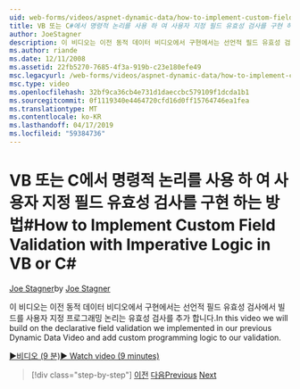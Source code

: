 ```yaml
---
uid: web-forms/videos/aspnet-dynamic-data/how-to-implement-custom-field-validation-with-imperative-logic-in-vb-or-c
title: VB 또는 C#에서 명령적 논리를 사용 하 여 사용자 지정 필드 유효성 검사를 구현 하는 방법 | Microsoft Docs
author: JoeStagner
description: 이 비디오는 이전 동적 데이터 비디오에서 구현에서는 선언적 필드 유효성 검사에서 빌드를 val에 사용자 지정 프로그래밍 논리를 추가 하는 중...
ms.author: riande
ms.date: 12/11/2008
ms.assetid: 22fb5270-7685-4f3a-919b-c23e180efe49
msc.legacyurl: /web-forms/videos/aspnet-dynamic-data/how-to-implement-custom-field-validation-with-imperative-logic-in-vb-or-c
msc.type: video
ms.openlocfilehash: 32bf9ca36cb4e731d1daeccbc579109f1dcda1b1
ms.sourcegitcommit: 0f1119340e4464720cfd16d0ff15764746ea1fea
ms.translationtype: MT
ms.contentlocale: ko-KR
ms.lasthandoff: 04/17/2019
ms.locfileid: "59384736"
---
```

# <a name="how-to-implement-custom-field-validation-with-imperative-logic-in-vb-or-c"></a><span data-ttu-id="63d22-103">VB 또는 C에서 명령적 논리를 사용 하 여 사용자 지정 필드 유효성 검사를 구현 하는 방법\#</span><span class="sxs-lookup"><span data-stu-id="63d22-103">How to Implement Custom Field Validation with Imperative Logic in VB or C\#</span></span>

<span data-ttu-id="63d22-104">[Joe Stagner](https://github.com/JoeStagner)</span><span class="sxs-lookup"><span data-stu-id="63d22-104">by [Joe Stagner](https://github.com/JoeStagner)</span></span>

<span data-ttu-id="63d22-105">이 비디오는 이전 동적 데이터 비디오에서 구현에서는 선언적 필드 유효성 검사에서 빌드를 사용자 지정 프로그래밍 논리는 유효성 검사를 추가 합니다.</span><span class="sxs-lookup"><span data-stu-id="63d22-105">In this video we will build on the declarative field validation we implemented in our previous Dynamic Data Video and add custom programming logic to our validation.</span></span>

[<span data-ttu-id="63d22-106">&#9654;비디오 (9 분)</span><span class="sxs-lookup"><span data-stu-id="63d22-106">&#9654; Watch video (9 minutes)</span></span>](https://channel9.msdn.com/Blogs/ASP-NET-Site-Videos/how-to-implement-custom-field-validation-with-imperative-logic-in-vb-or-c)

> [!div class="step-by-step"]
> <span data-ttu-id="63d22-107">[이전](how-to-use-attribute-validation-in-aspnet-dynamic-data-applications.md)
> [다음](how-to-remove-columns-from-your-dynamicdata-data-grids.md)</span><span class="sxs-lookup"><span data-stu-id="63d22-107">[Previous](how-to-use-attribute-validation-in-aspnet-dynamic-data-applications.md)
[Next](how-to-remove-columns-from-your-dynamicdata-data-grids.md)</span></span>
